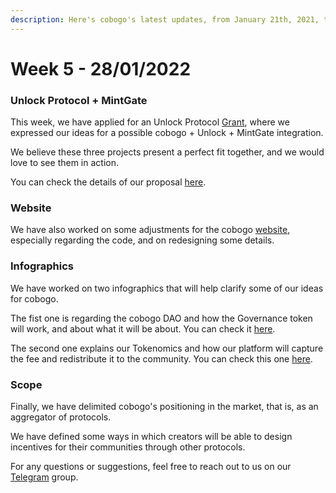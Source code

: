 ```yaml
---
description: Here's cobogo's latest updates, from January 21th, 2021, to January 28th, 2022
---
```


# Week 5 - 28/01/2022

### Unlock Protocol + MintGate

This week, we have applied for an Unlock Protocol [Grant](https://twitter.com/UnlockProtocol/status/1486005958782369798?t=bxSunUv1zdEdzmwa6MekCw\&s=19), where we expressed our ideas for a possible cobogo + Unlock + MintGate integration.&#x20;

We believe these three projects present a perfect fit together, and we would love to see them in action.&#x20;

You can check the details of our proposal [here](../../overview/planned-features/gated-content.md).

### Website

We have also worked on some adjustments for the cobogo [website](https://cobogo.social), especially regarding the code, and on redesigning some details.

### Infographics

We have worked on two infographics that will help clarify some of our ideas for cobogo.

The fist one is regarding the cobogo DAO and how the Governance token will work, and about what it will be about. You can check it [here](../../tokenomics/token-utility/governance.md).

The second one explains our Tokenomics and how our platform will capture the fee and redistribute it to the community. You can check this one [here](../../tokenomics/token-utility/platform-fee.md).&#x20;

### Scope

Finally, we have delimited cobogo's positioning in the market, that is, as an aggregator of protocols.&#x20;

We have defined some ways in which creators will be able to design incentives for their communities through other protocols.

For any questions or suggestions, feel free to reach out to us on our [Telegram](https://t.me/cobogosocial) group.&#x20;


